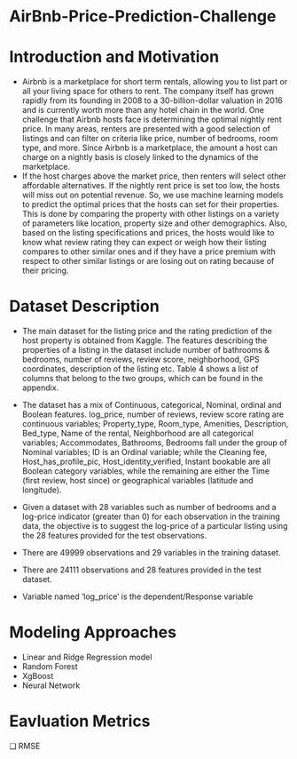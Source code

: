 # AirBnb-Price-Prediction-Challenge


# Introduction and Motivation
* Airbnb is a marketplace for short term rentals, allowing you to list part or all your living space for others to rent. The company itself has grown rapidly from its founding in 2008 to a 30-billion-dollar valuation in 2016 and is currently worth more than any hotel chain in the world. One challenge that Airbnb hosts face is determining the optimal nightly rent price. In many areas, renters are presented with a good selection of listings and can filter on criteria like price, number of bedrooms, room type, and more. Since Airbnb is a marketplace, the amount a host can charge on a nightly basis is closely linked to the dynamics of the marketplace.
* If the host charges above the market price, then renters will select other affordable alternatives. If the nightly rent price is set too low, the hosts will miss out on potential revenue. So, we use machine learning models to predict the optimal prices that the hosts can set for their properties. This is done by comparing the property with other listings on a variety of parameters like location, property size and other demographics. Also, based on the listing specifications and prices, the hosts would like to know what review rating they can expect or weigh how their listing compares to other similar ones and if they have a price premium with respect to other similar listings or are losing out on rating because of their pricing.

# Dataset Description
* The main dataset for the listing price and the rating prediction of the host property is obtained from Kaggle. The features describing the properties of a listing in the dataset include number of bathrooms & bedrooms, number of reviews, review score, neighborhood, GPS coordinates, description of the listing etc. Table 4 shows a list of columns that belong to the two groups, which can be found in the appendix.
* The dataset has a mix of Continuous, categorical, Nominal, ordinal and Boolean features. log_price, number of reviews, review score rating are continuous variables; Property_type, Room_type, Amenities, Description, Bed_type, Name of the rental, Neighborhood are all categorical variables; Accommodates, Bathrooms, Bedrooms fall under the group of Nominal variables; ID is an Ordinal variable; while the Cleaning fee, Host_has_profile_pic, Host_identity_verified, Instant bookable are all Boolean category variables, while the remaining are either the Time (first review, host since) or geographical variables (latitude and longitude). 

*  Given a dataset with 28 variables such as  number of bedrooms and a log-price indicator (greater than 0) for each observation in the training data, the objective is to suggest the log-price of a particular listing using the 28 features provided for the test observations.
* There are 49999 observations and 29 variables in the training dataset.
*  There are 24111 observations and 28 features provided in the test dataset.
*  Variable named ‘log_price’ is the dependent/Response variable


# Modeling Approaches

*  Linear and Ridge Regression model
* Random Forest
* XgBoost
* Neural Network

# Eavluation Metrics
 ❑ RMSE


